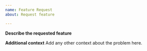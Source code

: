 ```yaml
---
name: Feature Request
about: Request feature

---
```


**Describe the requested feature**

**Additional context**
Add any other context about the problem here.

